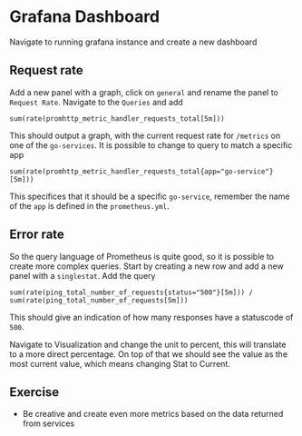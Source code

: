 # Grafana Dashboard

Navigate to running grafana instance and create a new dashboard

## Request rate

Add a new panel with a graph, click on `general` and rename the panel to
`Request Rate`. Navigate to the `Queries` and add 

```
sum(rate(promhttp_metric_handler_requests_total[5m]))
```

This should output a graph, with the current request rate for `/metrics` on one
of the `go-services`. It is possible to change to query to match a specific app

```
sum(rate(promhttp_metric_handler_requests_total{app="go-service"}[5m]))
```

This specifices that it should be a specific `go-service`, remember the name of
the `app` is defined in the `prometheus.yml`.

## Error rate

So the query language of Prometheus is quite good, so it is possible to create
more complex queries. Start by creating a new row and add a new panel with a
`singlestat`. Add the query

```
sum(rate(ping_total_number_of_requests{status="500"}[5m])) / sum(rate(ping_total_number_of_requests[5m]))
```

This should give an indication of how many responses have a statuscode of `500`. 

Navigate to Visualization and change the unit to percent, this will translate
to a more direct percentage. On top of that we should see the value as the most
current value, which means changing Stat to Current.

## Exercise

- Be creative and create even more metrics based on the data returned from
  services
